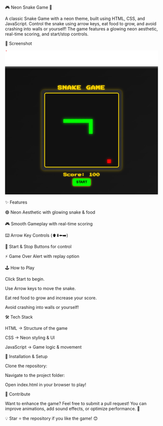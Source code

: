 🎮 Neon Snake Game 🐍

A classic Snake Game with a neon theme, built using HTML, CSS, and JavaScript. Control the snake using arrow keys, eat food to grow, and avoid crashing into walls or yourself! The game features a glowing neon aesthetic, real-time scoring, and start/stop controls.

📸 Screenshot

![](./gameplay.png)

✨ Features

🟢 Neon Aesthetic with glowing snake & food

🎮 Smooth Gameplay with real-time scoring

⌨️ Arrow Key Controls (⬆️⬇️⬅️➡️)

🚀 Start & Stop Buttons for control

⚡ Game Over Alert with replay option

🕹️ How to Play

Click Start to begin.

Use Arrow keys to move the snake.

Eat red food to grow and increase your score.

Avoid crashing into walls or yourself!

🛠️ Tech Stack

HTML → Structure of the game

CSS → Neon styling & UI

JavaScript → Game logic & movement

🚀 Installation & Setup

Clone the repository:

Navigate to the project folder:

Open index.html in your browser to play!

📌 Contribute

Want to enhance the game? Feel free to submit a pull request! You can improve animations, add sound effects, or optimize performance. 🎉

💡 Star ⭐ the repository if you like the game! 😊